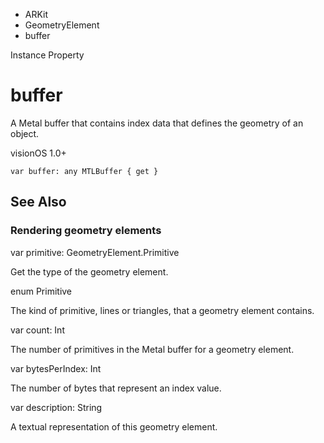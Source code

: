 

- ARKit
- GeometryElement
-  buffer 

Instance Property

# buffer

A Metal buffer that contains index data that defines the geometry of an object.

visionOS 1.0+

``` source
var buffer: any MTLBuffer { get }
```

## See Also

### Rendering geometry elements

var primitive: GeometryElement.Primitive

Get the type of the geometry element.

enum Primitive

The kind of primitive, lines or triangles, that a geometry element contains.

var count: Int

The number of primitives in the Metal buffer for a geometry element.

var bytesPerIndex: Int

The number of bytes that represent an index value.

var description: String

A textual representation of this geometry element.

